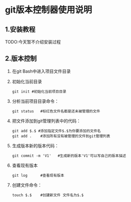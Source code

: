 # git版本控制器使用说明

## 1.安装教程

TODO:今天暂不介绍安装过程

## 2.版本控制

1. 在git Bash中进入项目文件目录

2. 初始化当前目录

   ```shell
   git init	#初始化当前项目目录
   ```

3. 分析当前项目目录命令：

   ```shell
   git status 	#标红色文件名都是还未被管理的文件
   ```

4. 把文件添加到git管理列表中的代码：

   ```shell
   git add $.$ #添加指定文件$.$为你要添加的文件名
   git add .	#添加所有没有被管理的文件到git管理列表
   ```

5. 生成版本新的版本代码：

   ```shell
   git commit -m 'V1'	#生成新的版本'V1'可以写自己的版本描述
   ```

6. 查看现有版本

   ```shell
   git log		#查看现有版本
   ```

7. 创建文件命令：

   ```shell
   touch $.$	#创建新文件 文件名为$.$
   ```

   
